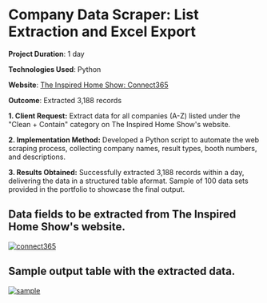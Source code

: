# Company Data Scraper: List Extraction and Excel Export

**Project Duration**: 1 day

**Technologies Used**: Python

**Website**: [The Inspired Home Show: Connect365](https://app.theinspiredhomeshow.com/Connect365/Results/ByExpo?searchType=destination&expo=clean+%2B+contain&page=1)

**Outcome**: Extracted 3,188 records

**1. Client Request:**
Extract data for all companies (A-Z) listed under the "Clean + Contain" category on The Inspired Home Show's website.

**2. Implementation Method:**
Developed a Python script to automate the web scraping process, collecting company names, result types, booth numbers, and descriptions.

**3. Results Obtained:**
Successfully extracted 3,188 records within a day, delivering the data in a structured table aformat. Sample of 100 data sets provided in the portfolio to showcase the final output.

## Data fields to be extracted from The Inspired Home Show's website.
[![connect365](https://github.com/TechBeme/Connect365/assets/101749351/e6dd3ac6-be6f-4cb6-8838-47619414bd51)](https://app.theinspiredhomeshow.com/Connect365/Results/ByExpo?searchType=destination&expo=clean+%2B+contain&page=1)

## Sample output table with the extracted data.
[![sample](https://github.com/TechBeme/Connect365/assets/101749351/4a655111-9761-4392-9f8c-3e89b64e900c)](https://docs.google.com/spreadsheets/d/1UZfNVvp1fL_kBIbQTxcSAv_O4VG6sgdfA-_Zr849qg0/edit?usp=drive_link)
